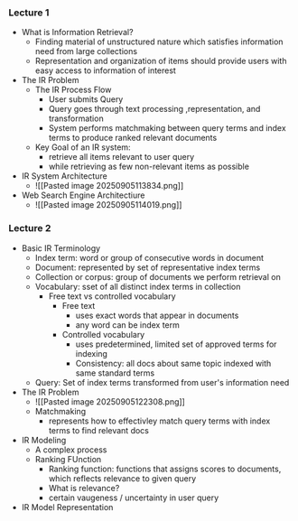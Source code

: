 
### Lecture 1
- What is Information Retrieval?
	-  Finding material of unstructured nature which satisfies information need from large collections
	- Representation and organization of items should provide users with easy access to information of interest 
- The IR Problem
	- The IR Process Flow
		- User submits Query
		- Query goes through text processing ,representation, and transformation
		- System performs matchmaking between query terms and index terms to produce ranked relevant documents
	- Key Goal of an IR system:
		- retrieve all items relevant to user query
		- while retrieving as few non-relevant items as possible
- IR System Architecture 
	- ![[Pasted image 20250905113834.png]]
- Web Search Engine Architectiure 
	- ![[Pasted image 20250905114019.png]]
### Lecture 2
- Basic IR Terminology
	- Index term: word or group of consecutive words in document
	- Document: represented by set of representative index terms
	- Collection or corpus: group of documents we perform retrieval on
	- Vocabulary: sset of all distinct index terms in collection
		- Free text vs controlled vocabulary
			- Free text 
				- uses exact words that appear in documents
				- any word can be index term
			- Controlled vocabulary
				- uses predetermined, limited set of approved terms for indexing
				- Consistency: all docs about same topic indexed with same standard terms
	- Query: Set of index terms transformed from user's information need
- The IR Problem
	- ![[Pasted image 20250905122308.png]]
	- Matchmaking
		- represents how to effectivley match query terms with index terms to find relevant docs
- IR Modeling 
	- A complex process
	- Ranking FUnction
		- Ranking function: functions that assigns scores to documents, which reflects relevance to given query
		- What is relevance?
		- certain vaugeness / uncertainty in user query
- IR Model Representation 